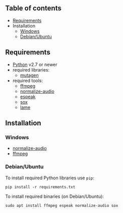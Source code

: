  
## Table of contents ##

 * [Requirements](#requirements)
 * Installation
   * [Windows](#windows)
   * [Debian/Ubuntu](#debianubuntu)


## Requirements ##

 * [Python](https://www.python.org/) v2.7 or newer
 * required libraries:
   * [mutagen](https://github.com/quodlibet/mutagen/)
 * required tools:
   * [ffmpeg](https://www.ffmpeg.org/)
   * [normalize-audio](http://normalize.nongnu.org/)
   * [espeak](http://espeak.sourceforge.net/)
   * [sox](http://sox.sourceforge.net/)
   * [lame](http://lame.sourceforge.net/)

## Installation ##

### Windows ###

  * [normalize-audio](http://normalize.nongnu.org/)
  * [ffmpeg](https://www.lesliesikos.com/install-ffmpeg-under-windows/)

### Debian/Ubuntu ###

 To install required Python libraries use `pip`:

    pip install -r requirements.txt

 To install required binaries (on Debian/Ubuntu):

    sudo apt install ffmpeg espeak normalize-audio sox


